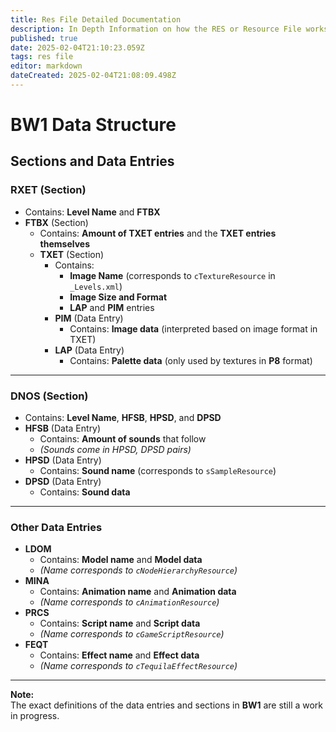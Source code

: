 ```yaml
---
title: Res File Detailed Documentation
description: In Depth Information on how the RES or Resource File works. 
published: true
date: 2025-02-04T21:10:23.059Z
tags: res file
editor: markdown
dateCreated: 2025-02-04T21:08:09.498Z
---
```


# BW1 Data Structure

## Sections and Data Entries

### RXET (Section)
- Contains: **Level Name** and **FTBX**  
- **FTBX** (Section)  
  - Contains: **Amount of TXET entries** and the **TXET entries themselves**  
  - **TXET** (Section)  
    - Contains:
      - **Image Name** (corresponds to `cTextureResource` in `_Levels.xml`)
      - **Image Size and Format**
      - **LAP** and **PIM** entries  
    - **PIM** (Data Entry)  
      - Contains: **Image data** (interpreted based on image format in TXET)  
    - **LAP** (Data Entry)  
      - Contains: **Palette data** (only used by textures in **P8** format)  

---

### DNOS (Section)
- Contains: **Level Name**, **HFSB**, **HPSD**, and **DPSD**  
- **HFSB** (Data Entry)  
  - Contains: **Amount of sounds** that follow  
  - *(Sounds come in HPSD, DPSD pairs)*  
- **HPSD** (Data Entry)  
  - Contains: **Sound name** (corresponds to `sSampleResource`)  
- **DPSD** (Data Entry)  
  - Contains: **Sound data**  

---

### Other Data Entries
- **LDOM**  
  - Contains: **Model name** and **Model data**  
  - *(Name corresponds to `cNodeHierarchyResource`)*  
- **MINA**  
  - Contains: **Animation name** and **Animation data**  
  - *(Name corresponds to `cAnimationResource`)*  
- **PRCS**  
  - Contains: **Script name** and **Script data**  
  - *(Name corresponds to `cGameScriptResource`)*  
- **FEQT**  
  - Contains: **Effect name** and **Effect data**  
  - *(Name corresponds to `cTequilaEffectResource`)*  

---

**Note:**  
The exact definitions of the data entries and sections in **BW1** are still a work in progress.

